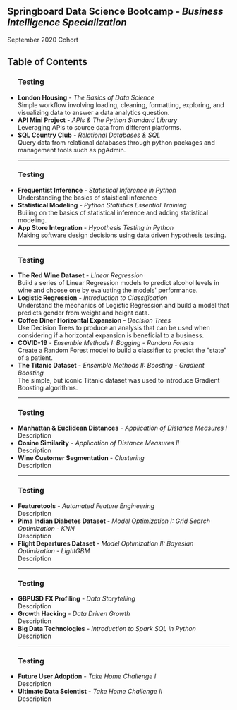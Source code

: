 <h2>Springboard Data Science Bootcamp - <i>Business Intelligence Specialization</i></h2>
September 2020 Cohort

<h2> Table of Contents </h2>
<ul>
  
  <h3 align='left'>Testing</h3>
  <li> <b>London Housing</b> - <i>The Basics of Data Science</i> <br /> Simple workflow involving loading, cleaning, formatting, exploring, and visualizing data to answer a data analytics question.</li>
  
  <li> <b>API Mini Project</b> - <i>APIs & The Python Standard Library</i> <br /> Leveraging APIs to source data from different platforms. </li>
  
  <li> <b>SQL Country Club</b> - <i>Relational Databases & SQL</i> <br /> Query data from relational databases through python packages and management tools such as pgAdmin. <hr> </li>
    
  <h3 align='left'>Testing</h3>
  <li> <b>Frequentist Inference</b> - <i>Statistical Inference in Python</i> <br /> Understanding the basics of staistical inference </li>
   
  <li> <b>Statistical Modeling</b> - <i>Python Statistics Essential Training</i> <br /> Builing on the basics of statistical inference and adding statistical modeling. </li>
  
  <li> <b>App Store Integration</b> - <i>Hypothesis Testing in Python</i> <br /> Making software design decisions using data driven hypothesis testing. <hr></li>
  
  <h3 align='left'>Testing</h3>
  <li> <b>The Red Wine Dataset</b> - <i>Linear Regression</i> <br /> Build a series of Linear Regression models to predict alcohol levels in wine and choose one by evaluating the models' performance.</li>
  
  <li> <b>Logistic Regression</b> - <i>Introduction to Classification</i> <br /> Understand the mechanics of Logistic Regression and build a model that predicts gender from weight and height data. </li>
  
  <li> <b>Coffee Diner Horizontal Expansion</b> - <i>Decision Trees</i> <br /> Use Decision Trees to produce an analysis that can be used when considering if a horizontal expansion is beneficial to a business. </li>
  
  <li> <b>COVID-19</b> - <i>Ensemble Methods I: Bagging - Random Forests</i> <br /> Create a Random Forest model to build a classifier to predict the "state" of a patient. </li>
  
  <li> <b>The Titanic Dataset</b> - <i>Ensemble Methods II: Boosting - Gradient Boosting </i> <br /> The simple, but iconic Titanic dataset was used to introduce Gradient Boosting algorithms.<hr></li>
  
  
  <h3 align='left'>Testing</h3>
  <li> <b>Manhattan & Euclidean Distances</b> - <i>Application of Distance Measures I</i> <br /> Description </li>
  
  <li> <b>Cosine Similarity</b> - <i>Application of Distance Measures II</i> <br /> Description </li>
  
  <li> <b>Wine Customer Segmentation</b> - <i>Clustering</i> <br /> Description <hr></li>
  
  
  <h3 align='left'>Testing</h3>
  <li> <b>Featuretools</b> - <i>Automated Feature Engineering</i> <br /> Description </li>
  
  <li> <b>Pima Indian Diabetes Dataset </b> - <i>Model Optimization I: Grid Search Optimization - KNN</i> <br /> Description</li>
  
  <li> <b>Flight Departures Dataset</b> - <i>Model Optimization II: Bayesian Optimization - LightGBM</i> <br /> Description <hr></li>
  
  
  <h3 align='left'>Testing</h3>
  <li> <b>GBPUSD FX Profiling</b> - <i>Data Storytelling</i> <br /> Description </li>
  
  <li> <b>Growth Hacking</b> - <i>Data Driven Growth</i> <br /> Description </li>
  
  <li> <b>Big Data Technologies</b> - <i>Introduction to Spark SQL in Python</i> <br /> Description <hr></li>
  
  
  <h3 align='left'>Testing</h3>
  <li> <b>Future User Adoption</b> - <i>Take Home Challenge I</i> <br /> Description </li>
  
  <li> <b>Ultimate Data Scientist</b> - <i>Take Home Challenge II</i> <br /> Description </li>



    













   
</ul>

